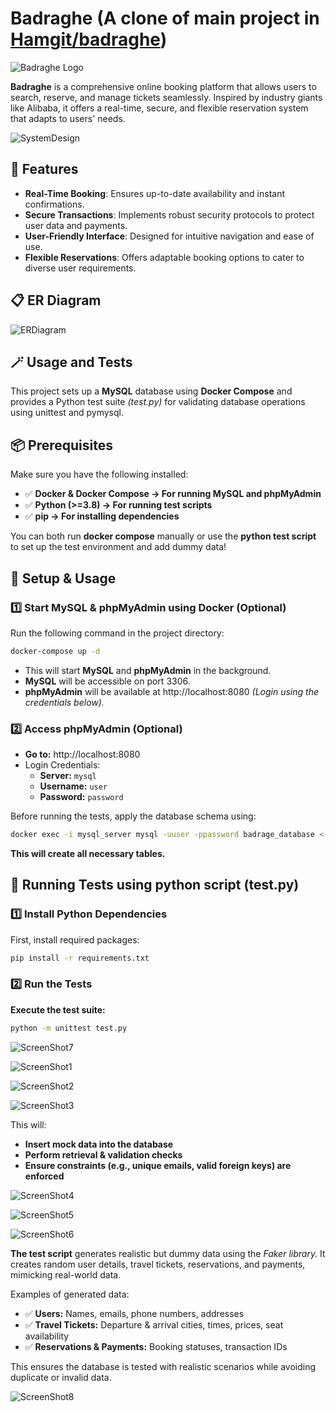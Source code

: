 # Badraghe (A clone of main project in [Hamgit/badraghe](https://hamgit.ir/dngi2005/badraghe))

![Badraghe Logo](./assets/badraghe-logo.png)

**Badraghe** is a comprehensive online booking platform that allows users to search, reserve, and manage tickets seamlessly. Inspired by industry giants like Alibaba, it offers a real-time, secure, and flexible reservation system that adapts to users' needs.


![SystemDesign](./assets/Badraghe-systemdesign.jpg)

## 🚀 Features

- **Real-Time Booking**: Ensures up-to-date availability and instant confirmations.
- **Secure Transactions**: Implements robust security protocols to protect user data and payments.
- **User-Friendly Interface**: Designed for intuitive navigation and ease of use.
- **Flexible Reservations**: Offers adaptable booking options to cater to diverse user requirements.

## 📋 ER Diagram

![ERDiagram](./assets/Badraghe-ERD.png)

## 🪄 Usage and Tests

This project sets up a **MySQL** database using **Docker Compose** and provides a Python test suite *(test.py)* for validating database operations using unittest and pymysql.

## 📦 Prerequisites

Make sure you have the following installed:

- ✅ **Docker & Docker Compose → For running MySQL and phpMyAdmin**
- ✅ **Python (>=3.8) → For running test scripts**
- ✅ **pip → For installing dependencies**

You can both run **docker compose** manually or use the **python test script** to set up the test environment and add dummy data!

## 🚀 Setup & Usage
### 1️⃣ Start MySQL & phpMyAdmin using Docker (Optional)
Run the following command in the project directory:

```bash docker docker
docker-compose up -d
```
- This will start **MySQL** and **phpMyAdmin** in the background.
- **MySQL** will be accessible on port 3306.
- **phpMyAdmin** will be available at http://localhost:8080 *(Login using the credentials below).*

### 2️⃣ Access phpMyAdmin (Optional)

- **Go to:** http://localhost:8080
- Login Credentials:
    - **Server:** `mysql`
    - **Username:** `user`
    - **Password:** `password`

Before running the tests, apply the database schema using:

```bash docker docker
docker exec -i mysql_server mysql -uuser -ppassword badrage_database < badrage-migration.sql
```

**This will create all necessary tables.**

## 🔬 Running Tests using python script (test.py)
### 1️⃣ Install Python Dependencies

First, install required packages:

```bash terminal terminal
pip install -r requirements.txt
```

### 2️⃣ Run the Tests

**Execute the test suite:**

```bash terminal terminal
python -m unittest test.py
```

![ScreenShot7](./assets/Screenshot7.png)

![ScreenShot1](./assets/Screenshot1.png)

![ScreenShot2](./assets/Screenshot2.png)

![ScreenShot3](./assets/Screenshot3.png)

This will:

- **Insert mock data into the database**
- **Perform retrieval & validation checks**
- **Ensure constraints (e.g., unique emails, valid foreign keys) are enforced**

![ScreenShot4](./assets/Screenshot4.png)

![ScreenShot5](./assets/Screenshot5.png)

![ScreenShot6](./assets/Screenshot6.png)

**The test script** generates realistic but dummy data using the *Faker library.* It creates random user details, travel tickets, reservations, and payments, mimicking real-world data.

Examples of generated data:
- ✅ **Users:** Names, emails, phone numbers, addresses
- ✅ **Travel Tickets:** Departure & arrival cities, times, prices, seat availability
- ✅ **Reservations & Payments:** Booking statuses, transaction IDs

This ensures the database is tested with realistic scenarios while avoiding duplicate or invalid data.

![ScreenShot8](./assets/Screenshot8.png)
